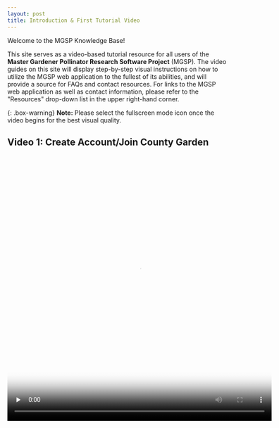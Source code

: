 ```yaml
---
layout: post
title: Introduction & First Tutorial Video
---
```


<p>Welcome to the MGSP Knowledge Base!</p>

This site serves as a video-based tutorial resource for all users of the **Master Gardener Pollinator Research Software Project** (MGSP).
The video guides on this site will display step-by-step visual instructions on how to utilize the MGSP web application to the fullest of its abilities, and will provide a source for FAQs and contact resources.
For links to the MGSP web application as well as contact information, please refer to the "Resources" drop-down list in the upper right-hand corner.

{: .box-warning}
**Note:** Please select the fullscreen mode icon once the video begins for the best visual quality.</br>


## <p> Video 1: **Create Account/Join County Garden**

<video width='600' height='600' align = 'center' poster="/img/video_poster.png" onclick="this.paused?this.play():this.pause();" preload='none' controls>
    <source src="/video/Test_Video.mp4" type="video/mp4" />
</video></p>





